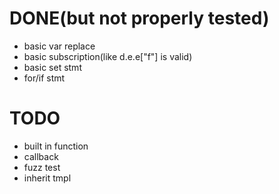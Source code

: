 # DONE(but not properly tested)

- basic var replace
- basic subscription(like d.e.e["f"] is valid)
- basic set stmt
- for/if stmt

# TODO

- built in function
- callback
- fuzz test
- inherit tmpl
